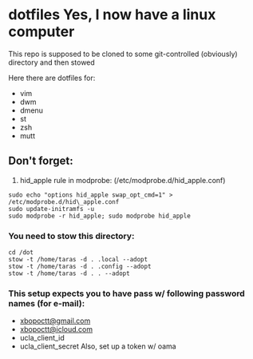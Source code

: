 # dotfiles Yes, I now have a linux computer

This repo is supposed to be cloned to some git-controlled (obviously) directory and then stowed

Here there are dotfiles for:
* vim
* dwm
* dmenu
* st
* zsh
* mutt

## Don't forget:

1. hid\_apple rule in modprobe: (/etc/modprobe.d/hid\_apple.conf)
```
sudo echo "options hid_apple swap_opt_cmd=1" > /etc/modprobe.d/hid\_apple.conf
sudo update-initramfs -u
sudo modprobe -r hid_apple; sudo modprobe hid_apple
```

### You need to stow this directory:
```
cd /dot
stow -t /home/taras -d . .local --adopt
stow -t /home/taras -d . .config --adopt
stow -t /home/taras -d . . --adopt
```
### This setup expects you to have pass w/ following password names (for e-mail):
* xbopoctt@gmail.com
* xbopoctt@icloud.com
* ucla\_client\_id
* ucla\_client\_secret
Also, set up a token w/ oama

